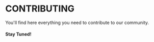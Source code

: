 # CONTRIBUTING

You'll find here everything you need to contribute to our community.

#### Stay Tuned!
